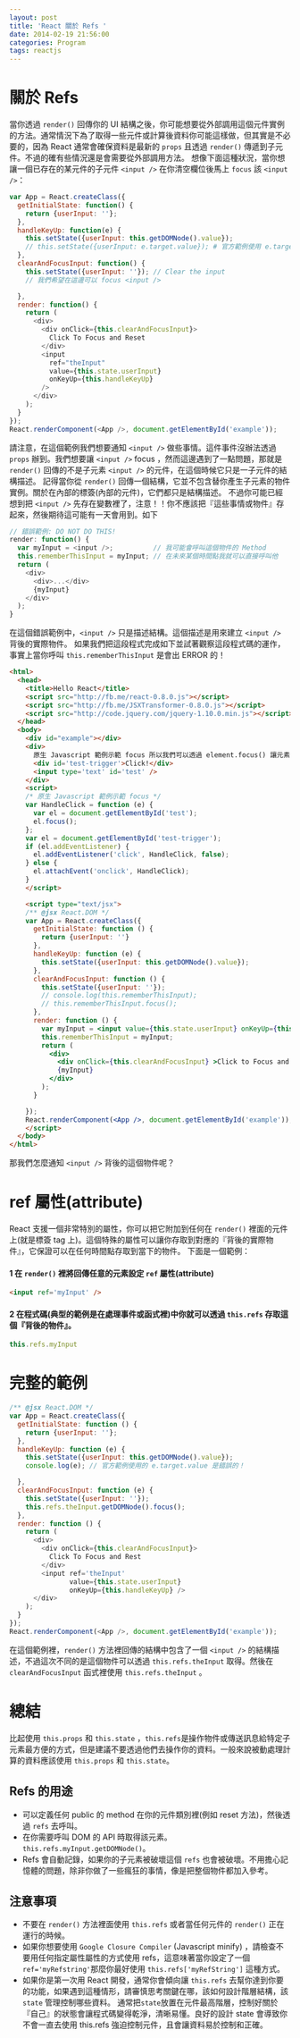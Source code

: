 ```yaml
---
layout: post
title: 'React 關於 Refs '
date: 2014-02-19 21:56:00
categories: Program
tags: reactjs
---
```


# 關於 Refs

當你透過 `render()` 回傳你的 UI 結構之後，你可能想要從外部調用這個元件實例的方法。通常情況下為了取得一些元件或計算後資料你可能這樣做，但其實是不必要的，因為 React 通常會確保資料是最新的 `props` 且透過 `render()` 傳遞到子元件。不過的確有些情況還是會需要從外部調用方法。
想像下面這種狀況，當你想讓一個已存在的某元件的子元件 `<input />` 在你清空欄位後馬上 `focus` 該 `<input />`：

<!--more-->

~~~js
var App = React.createClass({
  getInitialState: function() {
    return {userInput: ''};
  },
  handleKeyUp: function(e) {
    this.setState({userInput: this.getDOMNode().value});
    // this.setState({userInput: e.target.value}); # 官方範例使用 e.target.value 會導致無法正常運作。
  },
  clearAndFocusInput: function() {
    this.setState({userInput: ''}); // Clear the input
    // 我們希望在這邊可以 focus <input />

  },
  render: function() {
    return (
      <div>
        <div onClick={this.clearAndFocusInput}>
          Click To Focus and Reset
        </div>
        <input
          ref="theInput"
          value={this.state.userInput}
          onKeyUp={this.handleKeyUp}
        />
      </div>
    );
  }
});
React.renderComponent(<App />, document.getElementById('example'));
~~~

請注意，在這個範例我們想要通知 `<input />` 做些事情。這件事件沒辦法透過 `props` 辦到。我們想要讓 `<input />` focus ，然而這邊遇到了一點問題，那就是 `render()` 回傳的不是子元素 `<input />` 的元件，在這個時候它只是一子元件的結構描述。
記得當你從 `render()` 回傳一個結構，它並不包含替你產生子元素的物件實例。關於在內部的標簽(內部的元件)，它們都只是結構描述。
不過你可能已經想到把 `<input />` 先存在變數裡了，注意！！你不應該把『這些事情或物件』存起來，然後期待這可能有一天會用到。如下

~~~js
// 錯誤範例: DO NOT DO THIS!
render: function() {
  var myInput = <input />;          // 我可能會呼叫這個物件的 Method
  this.rememberThisInput = myInput; // 在未來某個時間點我就可以直接呼叫他
  return (
    <div>
      <div>...</div>
      {myInput}
    </div>
  );
}
~~~

在這個錯誤範例中，`<input />` 只是描述結構。這個描述是用來建立 `<input />` 背後的實際物件。
如果我們把這段程式完成如下並試著觀察這段程式碼的運作，事實上當你呼叫 `this.rememberThisInput` 是會出 ERROR 的！

~~~html
<html>
  <head>
    <title>Hello React</title>
    <script src="http://fb.me/react-0.8.0.js"></script>
    <script src="http://fb.me/JSXTransformer-0.8.0.js"></script>
    <script src="http://code.jquery.com/jquery-1.10.0.min.js"></script>
  </head>
  <body>
    <div id="example"></div>
    <div>
      原生 Javascript 範例示範 focus 所以我們可以透過 element.focus() 讓元素 focus。
      <div id='test-trigger'>Click!</div>
      <input type='text' id='test' />
    </div>
    <script>
    /* 原生 Javascript 範例示範 focus */
    var HandleClick = function (e) {
      var el = document.getElementById('test');
      el.focus();
    };
    var el = document.getElementById('test-trigger');
    if (el.addEventListener) {
      el.addEventListener('click', HandleClick, false);
    } else {
      el.attachEvent('onclick', HandleClick);
    }
    </script>

    <script type="text/jsx">
    /** @jsx React.DOM */
    var App = React.createClass({
      getInitialState: function () {
        return {userInput: ''}
      },
      handleKeyUp: function (e) {
        this.setState({userInput: this.getDOMNode().value});
      },
      clearAndFocusInput: function () {
        this.setState({userInput: ''});
        // console.log(this.rememberThisInput);
        // this.rememberThisInput.focus();
      },
      render: function () {
        var myInput = <input value={this.state.userInput} onKeyUp={this.handleKeyUp} />
        this.rememberThisInput = myInput;
        return (
          <div>
            <div onClick={this.clearAndFocusInput} >Click to Focus and Reset</div>
            {myInput}
          </div>
        );
      }

    });
    React.renderComponent(<App />, document.getElementById('example'));
    </script>
  </body>
</html>
~~~

那我們怎麼通知 `<input />` 背後的這個物件呢？

# ref 屬性(attribute)
React 支援一個非常特別的屬性，你可以把它附加到任何在 `render()` 裡面的元件上(就是標簽 tag 上)。這個特殊的屬性可以讓你存取到對應的『背後的實際物件』，它保證可以在任何時間點存取到當下的物件。
下面是一個範例：

#### 1 在 `render()` 裡將回傳任意的元素設定 `ref` 屬性(attribute)

~~~html
<input ref='myInput' />
~~~

#### 2 在程式碼(典型的範例是在處理事件或函式裡)中你就可以透過 `this.refs` 存取這個『背後的物件』。

~~~js
this.refs.myInput
~~~

# 完整的範例

~~~js
/** @jsx React.DOM */
var App = React.createClass({
  getInitialState: function () {
    return {userInput: ''};
  },
  handleKeyUp: function (e) {
    this.setState({userInput: this.getDOMNode().value});
    console.log(e); // 官方範例使用的 e.target.value 是錯誤的！

  },
  clearAndFocusInput: function (e) {
    this.setState({userInput: ''});
    this.refs.theInput.getDOMNode().focus();
  },
  render: function () {
    return (
      <div>
        <div onClick={this.clearAndFocusInput}>
          Click To Focus and Rest
        </div>
        <input ref='theInput'
               value={this.state.userInput}
               onKeyUp={this.handleKeyUp} />
      </div>
    );
  }
});
React.renderComponent(<App />, document.getElementById('example'));
~~~

在這個範例裡，`render()` 方法裡回傳的結構中包含了一個 `<input />` 的結構描述，不過這次不同的是這個物件可以透過 `this.refs.theInput` 取得。然後在 `clearAndFocusInput` 函式裡使用 `this.refs.theInput` 。

# 總結
比起使用 `this.props` 和 `this.state` ，`this.refs`是操作物件或傳送訊息給特定子元素最方便的方式，但是建議不要透過他們去操作你的資料。一般來說被動處理計算的資料應該使用 `this.props` 和 `this.state`。
## Refs 的用途
* 可以定義任何 public 的 method 在你的元件類別裡(例如 reset 方法)，然後透過 `refs` 去呼叫。
* 在你需要呼叫 DOM 的 API 時取得該元素。`this.refs.myInput.getDOMNode()`。
* Refs 會自動記錄，如果你的子元素被破壞這個 `refs` 也會被破壞。不用擔心記憶體的問題，除非你做了一些瘋狂的事情，像是把整個物件都加入參考。

## 注意事項
* 不要在 `render()` 方法裡面使用 `this.refs` 或者當任何元件的 `render()` 正在運行的時候。
* 如果你想要使用 `Google Closure Compiler` (Javascript minify) ，請檢查不要用任何指定屬性屬性的方式使用 refs，這意味著當你設定了一個 `ref='myRefstring'`那麼你最好使用 `this.refs['myRefString']` 這種方式。
* 如果你是第一次用 React 開發，通常你會傾向讓 `this.refs` 去幫你達到你要的功能，如果遇到這種情形，請審慎思考關鍵在哪，該如何設計階層結構，該 `state` 管理控制哪些資料。
通常把`state`放置在元件最高階層，控制好關於『自己』的狀態會讓程式碼變得乾淨，清晰易懂。良好的設計 state 會導致你不會一直去使用 this.refs 強迫控制元件，且會讓資料易於控制和正確。
